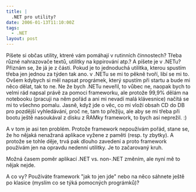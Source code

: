 ```yaml
---
title: |
  .NET pro utility?
date: 2006-01-13T11:10:00Z
tags:
  - .NET
layout: post
---
```

Píšete si občas utility, ktreré vám pomáhají v rutinních činnostech? Třeba různé nahrazovače textů, utilitky na kppirování atp.? A píšete je v .NETu? Přiznám se, že já je z části. Pokud je to jednoduchá utilitka, kterou spustím třeba jen jednou za týden tak ano. v .NETu se mi to pěkně tvoří, libí se mi to. Ovšem kdybych si měl napsat prográmek, který spustím při startu a bude mi něco dělat, tak to ne. Ne že bych .NETu neveřil, to vůbec ne, naopak bych to velmi rád napsal právě za pomoci frameworku, ale protože 99,9% dělám na notebooku (pracuji na něm pořád a ani mi nevadí malá klávesnice) načítá se mi to všechno pomalu. Jasně, když jde o věc, co mi vloží obsah CD do DB pro pozdější vyhledávání, proč ne, tam to přežiju, ale aby se mi třeba při bootu ještě nasoukával z disku z RAMky framework, to bych asi neprežil. :)

A v tom je asi ten problém. Protože framework nepoužívám pořád, stane se, že ho nějaká nenažraná aplikace vyžene z paměti (resp. ty zbytky). A protože se tohle děje, trvá pak dlouho zavedení a proto framework používám jen na opravdu nedenní utilitky. Je to začarovaný kruh.

Možná časem poměr aplikací .NET vs. non-.NET změním, ale nyní mě to nějak nejde.

A co vy? Používáte framework "jak to jen jde" nebo na něco sáhnete ještě po klasice (myslím co se týká pomocných prográmků)?